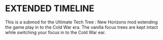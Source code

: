 # EXTENDED TIMELINE
This is a submod for the Ultimate Tech Tree : New Horizons mod extending the game play in to the Cold War era. The vanilla focus trees are kept intact while switching your focus in to the Cold War ear.
